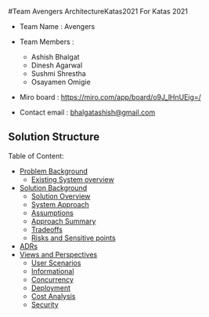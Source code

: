 #Team Avengers ArchitectureKatas2021
For Katas 2021
- Team Name : Avengers
- Team Members : 
	- Ashish Bhalgat
	- Dinesh Agarwal
	- Sushmi Shrestha
	- Osayamen Omigie  

- Miro board : https://miro.com/app/board/o9J_lHnUEig=/
- Contact email : bhalgatashish@gmail.com


## Solution Structure

Table of Content:

- [Problem Background](1.ProblemBackground/Readme.md)
	- [Existing System overview](1.ProblemBackground/ProblemOverview.md)
- [Solution Background](2.SolutionBackground)
	- [Solution Overview](2.SolutionBackground/SolutionOverview.md)
	- [System Approach](2.SolutionBackground/SystemApproach.md)
	- [Assumptions](2.SolutionBackground/Assumptions.md)
	- [Approach Summary](2.SolutionBackground/SystemAppoach.md)
	- [Tradeoffs](2.SolutionBackground/Tradeoffs.md)
	- [Risks and Sensitive points](2.SolutionBackground/SecurityIssues.md)
- [ADRs](3.ADRs)
- [Views and Perspectives](3.ViewsAndPerspectives/Readme.md)
	- [User Scenarios](3.ViewsAndPerspectives/UserScenariosPerspective.md)
	- [Informational](3.ViewsAndPerspectives/InformationModels.md) 
	- [Concurrency](3.ViewsAndPerspectives/Concurrency.md)
	- [Deployment](3.ViewsAndPerspectives/DeploymentView.md)
	- [Cost Analysis](3.ViewsAndPerspectives/CostAnalysis.md) 
	- [Security](3.ViewsAndPerspectives/Security.md)
